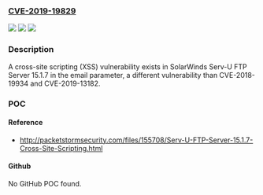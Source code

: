 ### [CVE-2019-19829](https://cve.mitre.org/cgi-bin/cvename.cgi?name=CVE-2019-19829)
![](https://img.shields.io/static/v1?label=Product&message=n%2Fa&color=blue)
![](https://img.shields.io/static/v1?label=Version&message=n%2Fa&color=blue)
![](https://img.shields.io/static/v1?label=Vulnerability&message=n%2Fa&color=brighgreen)

### Description

A cross-site scripting (XSS) vulnerability exists in SolarWinds Serv-U FTP Server 15.1.7 in the email parameter, a different vulnerability than CVE-2018-19934 and CVE-2019-13182.

### POC

#### Reference
- http://packetstormsecurity.com/files/155708/Serv-U-FTP-Server-15.1.7-Cross-Site-Scripting.html

#### Github
No GitHub POC found.

